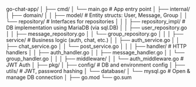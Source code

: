 
go-chat-app/
│
├── cmd/
│   └── main.go                      # App entry point
│
├── internal/
│   ├── domain/
│   │   ├── model/                   # Entity structs: User, Message, Group
│   │   └── repository/             # Interfaces for repositories
│   │
│   ├── repository_impl/                 # DB implementation using MariaDB (via sql.DB)
│   │   ├── user_repository.go
│   │   ├── message_repository.go
│   │   └── group_repository.go
│   │
│   ├── service/                    # Business logic (auth, chat, etc.)
│   │   ├── auth_service.go
│   │   ├── chat_service.go
│   │   └── post_service.go
│   │
│   ├── handler/                    # HTTP handlers
│   │   ├── auth_handler.go
│   │   ├── message_handler.go
│   │   └── group_handler.go
│   │
│   ├── middleware/
│   │   └── auth_middleware.go      # JWT Auth
│
├── pkg/
│   ├── config/                     # DB and environment config
│   ├── utils/                      # JWT, password hashing
│   └── database/
│       └── mysql.go                # Open & manage DB connection
│
├── go.mod
└── go.sum
